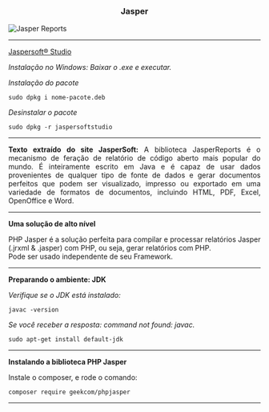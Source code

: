 <h3 align="center">Jasper</h3>

![Jasper Reports](https://github.com/lucasrmagalhaes/jasper-java_php/blob/main/assets/img/jasper-reports.png)

---

[Jaspersoft® Studio](https://community.jaspersoft.com/project/jaspersoft-studio/releases)

*Instalação no Windows: Baixar o .exe e executar.*

*Instalação do pacote*
```
sudo dpkg i nome-pacote.deb
```

*Desinstalar o pacote*
```
sudo dpkg -r jaspersoftstudio
```

---

<p align="justify">
  <strong>Texto extraído do site JasperSoft:</strong> A biblioteca JasperReports é o mecanismo de feração de relatório de código aberto mais popular do mundo. É inteiramente escrito em Java e é capaz de usar dados provenientes de qualquer tipo de fonte de dados e gerar documentos perfeitos que podem ser visualizado, impresso ou exportado em uma variedade de formatos de documentos, incluindo HTML, PDF, Excel, OpenOffice e Word.
</p>
  
---

**Uma solução de alto nível**

<p align="justify">
  PHP Jasper é a solução perfeita para compilar e processar relatórios Jasper (.jrxml & .jasper) com PHP, ou seja, gerar relatórios com PHP. <br>
  Pode ser usado independente de seu Framework.
</p>
  
---

**Preparando o ambiente: JDK**

*Verifique se o JDK está instalado:*
```
javac -version
```

*Se você receber a resposta: command not found: javac.* <br>
```
sudo apt-get install default-jdk
```

---

**Instalando a biblioteca PHP Jasper**

Instale o composer, e rode o comando:
```
composer require geekcom/phpjasper
```

---
